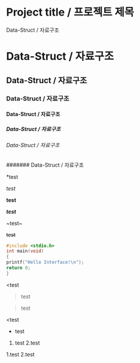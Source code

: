 # Project title / 프로젝트 제목

Data-Struct / 자료구조

# Data-Struct / 자료구조

## Data-Struct / 자료구조

### Data-Struct / 자료구조

#### Data-Struct / 자료구조

##### Data-Struct / 자료구조

###### Data-Struct / 자료구조

####### Data-Struct / 자료구조

*test

*test*

**test**

***test***

~test~

~~test~~

```c
#include <stdio.h>
int main(void)
{
printf("Hello Interface!\n");
return 0;
}
```

<test

>test

>test

<test

* test
1. test
2.test

1.test
2.test
